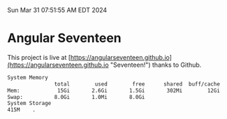 Sun Mar 31 07:51:55 AM EDT 2024

# Angular Seventeen


This project is live at [https://angularseventeen.github.io](https://angularseventeen.github.io "Seventeen!") thanks to Github.

```bash
System Memory
               total        used        free      shared  buff/cache   available
Mem:            15Gi       2.6Gi       1.5Gi       302Mi        12Gi        12Gi
Swap:          8.0Gi       1.0Mi       8.0Gi
System Storage
415M	.
```
